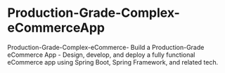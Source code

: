 # Production-Grade-Complex-eCommerceApp
Production-Grade-Complex-eCommerce- Build a Production-Grade eCommerce App - Design, develop, and deploy a fully functional eCommerce app using Spring Boot, Spring Framework, and related tech.  
